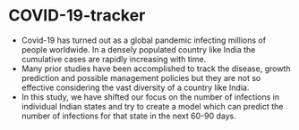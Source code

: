 # COVID-19-tracker

- Covid-19 has turned out as a global pandemic infecting millions of people worldwide. In a densely populated country like   India the cumulative cases are rapidly increasing with time.
- Many prior studies have been accomplished to track the disease, growth prediction and possible management policies but they are not so effective considering the vast diversity of a country like India.
- In this study, we have shifted our focus on the number of infections in individual Indian states and try to create a model which can predict the number of infections for that state in the next 60-90 days.
